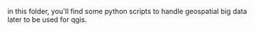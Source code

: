 in this folder, you'll find some python scripts to handle geospatial big data later to be used for qgis.
